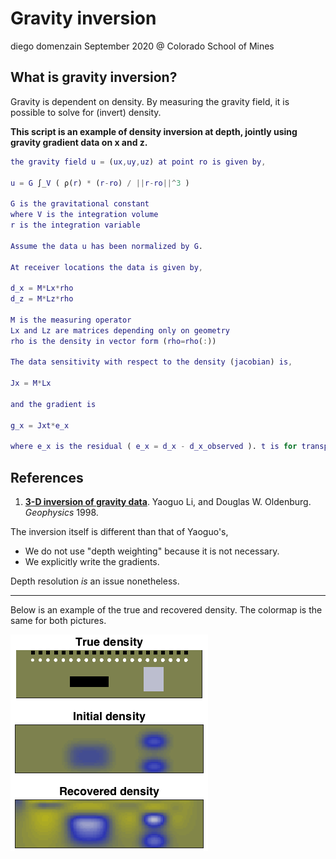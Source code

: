 # Gravity inversion
diego domenzain
September 2020 @ Colorado School of Mines

## What is gravity inversion?

Gravity is dependent on density. By measuring the gravity field, it is possible to solve for (invert) density.

__This script is an example of density inversion at depth, jointly using gravity gradient data on x and z.__

```matlab
the gravity field u = (ux,uy,uz) at point ro is given by,

u = G ∫_V ( ρ(r) * (r-ro) / ||r-ro||^3 )

G is the gravitational constant
where V is the integration volume
r is the integration variable

Assume the data u has been normalized by G.

At receiver locations the data is given by,

d_x = M*Lx*rho
d_z = M*Lz*rho

M is the measuring operator
Lx and Lz are matrices depending only on geometry
rho is the density in vector form (rho=rho(:))

The data sensitivity with respect to the density (jacobian) is,

Jx = M*Lx

and the gradient is

g_x = Jxt*e_x

where e_x is the residual ( e_x = d_x - d_x_observed ). t is for transposed.
```

## References
1. [__3-D inversion of gravity data__](https://library.seg.org/doi/abs/10.1190/1.1444302). Yaoguo Li, and Douglas W. Oldenburg. *Geophysics* 1998.

The inversion itself is different than that of Yaoguo's,
* We do not use "depth weighting" because it is not necessary.
* We explicitly write the gradients.

Depth resolution *is* an issue nonetheless. 

---

Below is an example of the true and recovered density. The colormap is the same for both pictures.

[![](../pics/gravity_inversion.png)](./)
